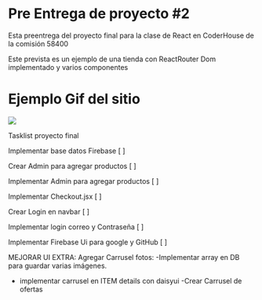 # Pre Entrega de proyecto #2

Esta preentrega del proyecto final para la clase de React en CoderHouse de la comisión 58400

Este prevista es un ejemplo de una tienda con ReactRouter Dom implementado y varios componentes 

# Ejemplo Gif del sitio
![](https://github.com/ModeArr/Pre-Entrega2React-Arreola/blob/main/public/PreEntrega2GIF.gif)


Tasklist proyecto final

Implementar base datos Firebase [ ]

Crear Admin para agregar productos [ ]

Implementar Admin para agregar productos [ ]

Implementar Checkout.jsx [ ]

Crear Login en navbar [ ]

Implementar login correo y Contraseña [ ]

Implementar Firebase Ui para google y GitHub [ ]

MEJORAR UI EXTRA:
Agregar Carrusel fotos:
-Implementar array en DB para guardar varias 	imágenes.
- implementar carrusel en ITEM details con daisyui
-Crear Carrusel de ofertas